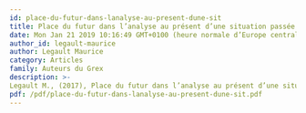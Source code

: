 ```yaml
---
id: place-du-futur-dans-lanalyse-au-present-dune-sit
title: Place du futur dans l’analyse au présent d’une situation passée
date: Mon Jan 21 2019 10:16:49 GMT+0100 (heure normale d’Europe centrale)
author_id: legault-maurice
author: Legault Maurice
category: Articles
family: Auteurs du Grex
description: >-
Legault M., (2017), Place du futur dans l’analyse au présent d’une situation passée, Une pédagogie de la présence dans la pratique réflexive. Présentation du dossier Analyse de pratique Tome 3 disponible sur le site du Grex, dans la rubrique Dossiers, Expliciter n°115, p. 53-56 
pdf: /pdf/place-du-futur-dans-lanalyse-au-present-dune-sit.pdf
---
```

